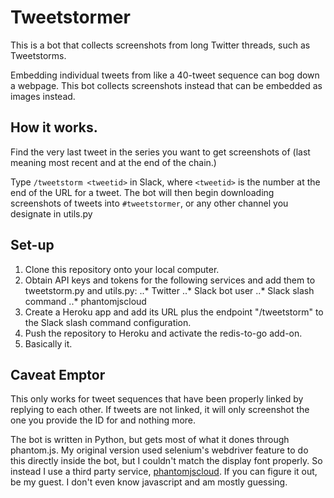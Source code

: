 # Tweetstormer

This is a bot that collects screenshots from long Twitter threads, such as Tweetstorms. 

Embedding individual tweets from like a 40-tweet sequence can bog down a webpage. This bot collects screenshots instead that can be embedded as images instead.

## How it works.

Find the very last tweet in the series you want to get screenshots of (last meaning most recent and at the end of the chain.) 

Type `/tweetstorm <tweetid>` in Slack, where `<tweetid>` is the number at the end of the URL for a tweet. The bot will then begin downloading screenshots of tweets into `#tweetstormer`, or any other channel you designate in utils.py

## Set-up

1. Clone this repository onto your local computer.
2. Obtain API keys and tokens for the following services and add them to tweetstorm.py and utils.py:
..* Twitter
..* Slack bot user
..* Slack slash command
..* phantomjscloud
3. Create a Heroku app and add its URL plus the endpoint "/tweetstorm" to the Slack slash command configuration.
4. Push the repository to Heroku and activate the redis-to-go add-on.
5. Basically it. 

## Caveat Emptor

This only works for tweet sequences that have been properly linked by replying to each other. If tweets are not linked, it will only screenshot the one you provide the ID for and nothing more.

The bot is written in Python, but gets most of what it dones through phantom.js. My original version used selenium's webdriver feature to do this directly inside the bot, but I couldn't match the display font properly. So instead I use a third party service, [phantomjscloud](https://phantomjscloud.com/). If you can figure it out, be my guest. I don't even know javascript and am mostly guessing.